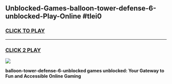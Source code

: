 
## Unblocked-Games-balloon-tower-defense-6-unblocked-Play-Online #tlei0
<h3>
<a href="https://news.freeplayer.one?title=balloon-tower-defense-6-unblocked&ref=3">CLICK TO PLAY</a></h3>
<hr>

<h3>
<a href="https://news.freeplayer.one?title=balloon-tower-defense-6-unblocked&ref=3">CLICK 2 PLAY</a>
  
</h3>

<a href="https://news.freeplayer.one?title=balloon-tower-defense-6-unblocked&ref=3"><img src="https://clearcache.store/games.png"></a>


**balloon-tower-defense-6-unblocked games unblocked: Your Gateway to Fun and Accessible Online Gaming**
